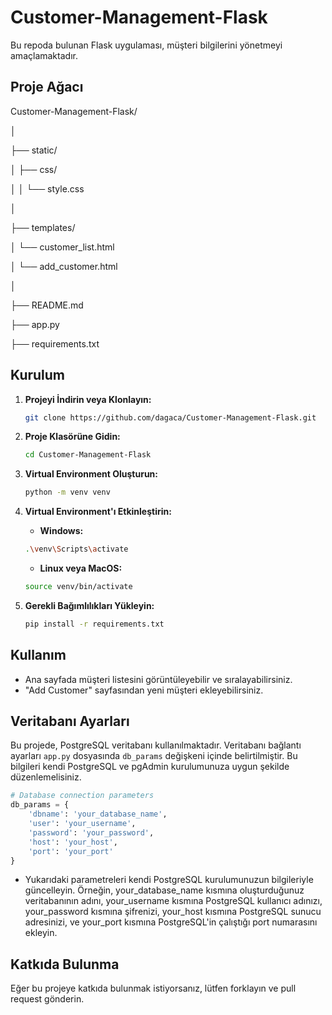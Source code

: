 # Customer-Management-Flask

Bu repoda bulunan Flask uygulaması, müşteri bilgilerini yönetmeyi amaçlamaktadır.


## Proje Ağacı

Customer-Management-Flask/

│

├── static/

│ ├── css/

│ │ └── style.css

│

├── templates/

│ └── customer_list.html

│ └── add_customer.html

│

├── README.md

├── app.py

├── requirements.txt


## Kurulum

1. **Projeyi İndirin veya Klonlayın:**

    ```bash
    git clone https://github.com/dagaca/Customer-Management-Flask.git
    ```

2. **Proje Klasörüne Gidin:**

    ```bash
    cd Customer-Management-Flask
    ```

3. **Virtual Environment Oluşturun:**

    ```bash
    python -m venv venv
    ```

4. **Virtual Environment'ı Etkinleştirin:**

    - **Windows:**

    ```bash
    .\venv\Scripts\activate
    ```

    - **Linux veya MacOS:**

    ```bash
    source venv/bin/activate
    ```

5. **Gerekli Bağımlılıkları Yükleyin:**

    ```bash
    pip install -r requirements.txt
    ```


## Kullanım

- Ana sayfada müşteri listesini görüntüleyebilir ve sıralayabilirsiniz.
- "Add Customer" sayfasından yeni müşteri ekleyebilirsiniz.


## Veritabanı Ayarları

Bu projede, PostgreSQL veritabanı kullanılmaktadır. Veritabanı bağlantı ayarları `app.py` dosyasında `db_params` değişkeni içinde belirtilmiştir. Bu bilgileri kendi PostgreSQL ve pgAdmin kurulumunuza uygun şekilde düzenlemelisiniz.

```python
# Database connection parameters
db_params = {
    'dbname': 'your_database_name',
    'user': 'your_username',
    'password': 'your_password',
    'host': 'your_host',
    'port': 'your_port'
}
```

- Yukarıdaki parametreleri kendi PostgreSQL kurulumunuzun bilgileriyle güncelleyin. Örneğin, your_database_name kısmına oluşturduğunuz veritabanının adını, your_username kısmına PostgreSQL kullanıcı adınızı, your_password kısmına şifrenizi, your_host kısmına PostgreSQL sunucu adresinizi, ve your_port kısmına PostgreSQL'in çalıştığı port numarasını ekleyin.


## Katkıda Bulunma
Eğer bu projeye katkıda bulunmak istiyorsanız, lütfen forklayın ve pull request gönderin.
